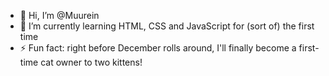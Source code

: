- 👋 Hi, I’m @Muurein
- 🌱 I’m currently learning HTML, CSS and JavaScript for (sort of) the first time
- ⚡ Fun fact: right before December rolls around, I'll finally become a first-time cat owner to two kittens!

<!---
Muurein/Muurein is a ✨ special ✨ repository because its `README.md` (this file) appears on your GitHub profile.
You can click the Preview link to take a look at your changes.
--->
